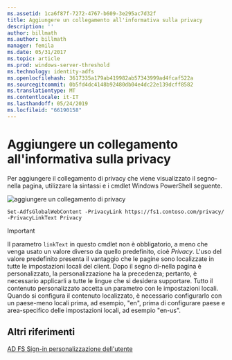 ```yaml
---
ms.assetid: 1ca6f87f-7272-4767-b609-3e295ac7d32f
title: Aggiungere un collegamento all'informativa sulla privacy
description: ''
author: billmath
ms.author: billmath
manager: femila
ms.date: 05/31/2017
ms.topic: article
ms.prod: windows-server-threshold
ms.technology: identity-adfs
ms.openlocfilehash: 3617335a179ab419982ab57343999ad4fcaf522a
ms.sourcegitcommit: 0b5fd4dc4148b92480db04e4dc22e139dcff8582
ms.translationtype: MT
ms.contentlocale: it-IT
ms.lasthandoff: 05/24/2019
ms.locfileid: "66190158"
---
```

# <a name="add-privacy-link"></a>Aggiungere un collegamento all'informativa sulla privacy 


Per aggiungere il collegamento di privacy che viene visualizzato il segno\-nella pagina, utilizzare la sintassi e i cmdlet Windows PowerShell seguente.  

![aggiungere un collegamento di privacy](media/AD-FS-user-sign-in-customization/ADFS_Blue_Custom2.png) 
  
 
`Set-AdfsGlobalWebContent -PrivacyLink https://fs1.contoso.com/privacy/ -PrivacyLinkText Privacy`  
 
  
> [!IMPORTANT]  
> Il parametro `linkText` in questo cmdlet non è obbligatorio, a meno che venga usato un valore diverso da quello predefinito, cioè *Privacy*. L'uso del valore predefinito presenta il vantaggio che le pagine sono localizzate in tutte le impostazioni locali del client. Dopo il segno di\-nella pagina è personalizzato, la personalizzazione ha la precedenza; pertanto, è necessario applicarli a tutte le lingue che si desidera supportare. Tutto il contenuto personalizzato accetta un parametro con le impostazioni locali. Quando si configura il contenuto localizzato, è necessario configurarlo con un paese\-meno locali prima, ad esempio, "en", prima di configurare paese e area\-specifico delle impostazioni locali, ad esempio "en\-us".  

## <a name="additional-references"></a>Altri riferimenti 
[AD FS Sign-in personalizzazione dell'utente](AD-FS-user-sign-in-customization.md)  
